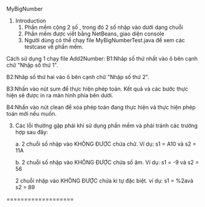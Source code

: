 MyBigNumber

1. Introduction
	1. Phần mềm cộng 2 số , trong đó 2 số nhập vào dưới dạng chuỗi					
	2. Phần mềm được viết bằng NetBeans, giao diện console						
	3. Người dùng có thể chạy file MyBigNumberTest.java để xem các testcase về phần mềm.

Cách sử dụng 1 chạy file Add2Number: 
B1:Nhâp số thứ nhất vào ô bên cạnh chữ "Nhập số thứ 1". 

B2:Nhâp số thứ hai vào ô bên cạnh chữ "Nhập số thứ 2".

B3:Nhấn vào nút sum để thực hiện phép toán. Kết quả và các bước thực hiện sẽ được in ra màn hình phía bên dưới.

B4:Nhấn vào nút clean để xóa phép toán đang thực hiện và thực hiện phép toán mới nếu muốn.

3. Các lỗi thường gặp phải khi sử dụng phần mềm và phải tránh các trường hợp sau đây:

	a. 2 chuỗi số nhập vào KHÔNG ĐƯỢC chứa chữ. Ví dụ: s1 = A10 và s2 = 11A
	
	b. 2 chuỗi số nhập vào KHÔNG ĐƯỢC chứa số âm. Ví dụ: s1 = -9 và s2 = 56
	
	2 chuỗi nhập vào KHÔNG ĐƯỢC chứa kí tự đặc biệt. ví dụ: s1 = %2avà s2 = 89

===================
